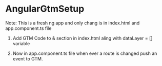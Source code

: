 # AngularGtmSetup

Note: This is a fresh ng app and only chang is in index.html and app.component.ts file

1. Add GTM Code to <head></head> & <body></body> section in index.html aling with dataLayer = [] variable

2. Now in app.component.ts file when ever a route is changed push an event to GTM.

